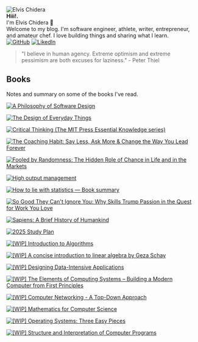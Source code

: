 <div class="circular-image-container">
    <img src="/docs/assets/avatar.jpg" alt="Elvis Chidera" class="circular-image" />
</div>

<div class="text-center">
    <strong>Hiii!<span class="blinking">.</span></strong>
</div>

<div class="text-center">
    I'm Elvis Chidera 👋
</div>

<div class="text-center">
    Welcome to my blog. I'm software engineer, athlete, writer, entrepreneur, and amateur chef. I love building things and sharing what I learn.
</div>

<div class="text-center">
    <a href="https://github.com/elvis10ten"><img src="/docs/assets/github-mark.svg" alt="GitHub" class="social-icon" /></a>
    <a href="https://linkedin.com/elvischidera"><img src="/docs/assets/linkedin.png" alt="LikedIn" class="social-icon" /></a>
</div>

> "I believe in human agency. Extreme optimism and extreme pessimism are both excuses for laziness." - Peter Thiel

## Books
Notes and summary on some of the books I've read.

<div class="book-gallery">
<a href="/src/2022-a-philosophy-software-design.md"><img src="assets/banners/2022-a-philosophy-software-design.jpg" alt="A Philosophy of Software Design" /></a>

<a href="/src/2022-design-of-everyday-things.md"><img src="assets/banners/2022-design-of-everyday-things.jpg" alt="The Design of Everyday Things" /></a>

<a href="/src/2023-critical-thinking.md"><img src="assets/banners/2023-critical-thinking.jpg" alt="Critical Thinking (The MIT Press Essential Knowledge series)" /></a>

<a href="/src/2023-coaching-habit.md"><img src="assets/banners/2023-coaching-habit.jpg" alt="The Coaching Habit: Say Less, Ask More & Change the Way You Lead Forever" /></a>

<a href="/src/2023-fooled-by-randomness.md"><img src="assets/banners/2023-fooled-by-randomness.jpg" alt="Fooled by Randomness: The Hidden Role of Chance in Life and in the Markets" /></a>

<a href="/src/2023-high-output-management.md"><img src="assets/banners/2023-high-output-management.jpg" alt="High output management" /></a>

<a href="/src/2023-how-to-lie-with-statistics.md"><img src="assets/banners/2023-how-to-lie-with-statistics.jpg" alt="How to lie with statistics — Book summary" /></a>

<a href="/src/2023-so-good-they-cant-ignore-you.md"><img src="assets/banners/2023-so-good-they-cant-ignore-you.jpg" alt="So Good They Can't Ignore You: Why Skills Trump Passion in the Quest for Work You Love" /></a>

<a href="/src/2023-sapiens.md"><img src="assets/banners/2023-sapiens.jpg" alt="Sapiens: A Brief History of Humankind" /></a>

<a href="/src/2025-1-study-plan.md"><img src="assets/banners/2025-1-study-plan.jpg" alt="2025 Study Plan" /></a>

<a href="/src/2025-1a-intro-algorithm.md"><img src="assets/banners/2025-1a-intro-algorithm.jpg" alt="[WIP] Introduction to Algorithms" /></a>

<a href="/src/2025-1b-intro-linear-algebra.md"><img src="assets/banners/2025-1b-intro-linear-algebra.jpg" alt="[WIP] A concise introduction to linear algebra by Geza Schay" /></a>

<a href="/src/2025-1c-designing-data-intensive-applications.md"><img src="assets/banners/2025-1c-designing-data-intensive-applications.jpg" alt="[WIP] Designing Data-Intensive Applications" /></a>

<a href="/src/2025-1a-nand-to-tetris.md"><img src="assets/banners/2025-1a-nand-to-tetris.jpg" alt="[WIP] The Elements of Computing Systems – Building a Modern Computer from First Principles" /></a>

<a href="/src/2025-3-computer-networking-top-down.md"><img src="assets/banners/2025-3-computer-networking-top-down.jpg" alt="[WIP] Computer Networking - A Top-Down Approach" /></a>

<a href="/src/2025-4-mathematics-for-computer-science.md"><img src="assets/banners/2025-4-mathematics-for-computer-science.jpg" alt="[WIP] Mathematics for Computer Science" /></a>

<a href="/src/2025-5-os-three-easy-pieces.md"><img src="assets/banners/2025-5-os-three-easy-pieces.jpg" alt="[WIP] Operating Systems: Three Easy Pieces" /></a>

<a href="/src/2025-6-sicp.md"><img src="assets/banners/2025-6-sicp.jpg" alt="[WIP] Structure and Interpretation of Computer Programs" /></a>
</div>

<!-- index_content -->
